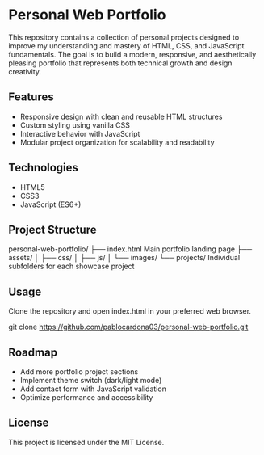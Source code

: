 # Personal Web Portfolio

This repository contains a collection of personal projects designed to improve my understanding and mastery of HTML, CSS, and JavaScript fundamentals. The goal is to build a modern, responsive, and aesthetically pleasing portfolio that represents both technical growth and design creativity.

## Features

- Responsive design with clean and reusable HTML structures
- Custom styling using vanilla CSS
- Interactive behavior with JavaScript
- Modular project organization for scalability and readability

## Technologies

- HTML5
- CSS3
- JavaScript (ES6+)

## Project Structure

personal-web-portfolio/
├── index.html               Main portfolio landing page
├── assets/
│   ├── css/
│   ├── js/
│   └── images/
└── projects/                Individual subfolders for each showcase project

## Usage

Clone the repository and open index.html in your preferred web browser.

git clone https://github.com/pablocardona03/personal-web-portfolio.git

## Roadmap

- Add more portfolio project sections
- Implement theme switch (dark/light mode)
- Add contact form with JavaScript validation
- Optimize performance and accessibility

## License

This project is licensed under the MIT License.

